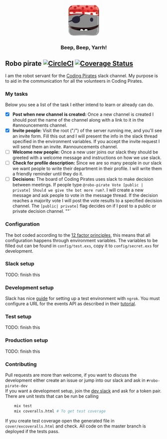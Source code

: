 <h3 align="center"><img src="assets/avatar.png"/ width="100px"></h3>
<h3 align="center">Beep, Beep, Yarrh! </h3>

## Robo pirate [![CircleCI](https://circleci.com/gh/Rotendahl/robo-pirate.svg?style=svg)](https://circleci.com/gh/Rotendahl/robo-pirate) [![Coverage Status](https://coveralls.io/repos/github/Rotendahl/robo-pirate/badge.svg?branch=)](https://coveralls.io/github/Rotendahl/robo-pirate?branch=)


I am the robot servant for the [Coding Pirates](https://Codingpirates.dk) slack
channel. My purpose is to aid in the communication for all the volunteers in
Coding Pirates.


### My tasks
Below you see a list of the task I either intend to learn or already can do.

- [x]  **Post when new channel is created:** Once a new channel is created I
should post the name of the channel along with a link to it in the
#announcements channel.
- [x]  **Invite people:** Visit the root ("/") of the server running me, and
you'll see an invite form. Fill this out and I will present the info in the
slack thread specified in the environment variables. If you accept the invite
request I will send them an invite.
#announcements channel.
- [ ] **Welcome new people:** Once a new user joins our slack they should be
greeted with a welcome message and instructions on how we use slack.
- [ ] **Check for profile description:** Since we are so many people in our
slack we want people to write their department in their profile. I will write
them a friendly reminder until they do it.
- [ ] **Decisions:** The board of Coding Pirates uses slack to make decision
between meetings. If people type
`@robo-pirate Vote [public | private] Should we give the bot more rum?`.
I will create a new message and ask people to vote in the message thread.
If the decision reaches a majority vote I will post the vote results to a
specified decision channel. The `[public| private]` flag decides on if I post to
a public or private decision channel.
""`  

### Configuration
The bot coded according to the [12 factor principles](https://12factor.net),
this means that all configuration happens through environment variables.
The variables to be filled out can be found in `config/test.exs`, copy it to
`config/secret.exs` for development.


### Slack setup
TODO: finish this


### Development setup
Slack has nice [guide][guide] for setting up a test environment with
`ngrok`. You must configure a URL for the events API as described in their
[tutorial](https://api.slack.com/events-api).



### Test setup
TODO: finish this



### Production setup
TODO: finish this



### Contributing
Pull requests are more than welcome, if you want to discuss the development
either create an issue or jump into our slack and ask in `#robo-pirate-dev`  
If you want a development setup, join the [dev slack][inviteLink] and ask for
a token pair. There are unit tests that can be run be calling
```bash
    mix test
    mix coveralls.html # To get test coverage
```
If you create test coverage open the generated file in `cover/excoveralls.html`
and check. All code on the master branch is deployed if the tests pass.



[guide]: https://api.slack.com/tutorials/tunneling-with-ngrok
[inviteLink]: https://join.slack.com/t/codingpirates-dev/shared_invite/enQtNTc3Mzk5OTk3MDYyLTFmYjg3MjE1ODhlOTZlOWU2MGQ2MGIzMzliN2RhYTZiODEzMGUxMjY5YmY4NWIzMjg3YTU5MDNiMmI4NWQ5OWY
